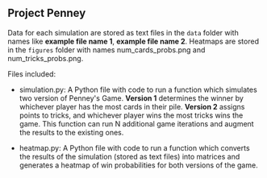 ## Project Penney

Data for each simulation are stored as text files in the `data` folder with names like **example file name 1**, **example file name 2**. Heatmaps are stored in the `figures` folder with names num_cards_probs.png and num_tricks_probs.png. 

Files included:

* simulation.py: A Python file with code to run a function which simulates two version of Penney's Game. **Version 1** determines the winner by whichever player has the most cards in their pile. **Version 2** assigns points to tricks, and whichever player wins the most tricks wins the game. This function can run N additional game iterations and augment the results to the existing ones.

* heatmap.py: A Python file with code to run a function which converts the results of the simulation (stored as text files) into matrices and generates a heatmap of win probabilities for both versions of the game.
